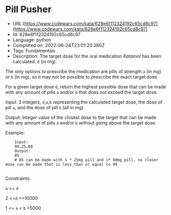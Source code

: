 # Pill Pusher

 - URL:[https://www.codewars.com/kata/628e6f112324192c65cd8c97](https://www.codewars.com/kata/628e6f112324192c65cd8c97)
 - Id: 628e6f112324192c65cd8c97
 - Language: python
 - Completed on: 2022-06-24T23:01:20.380Z
 - Tags: Fundamentals
 - Description:
The target dose for the oral medication *Katamol* has been calculated: <code>d</code> (in mg).

The only options to prescribe the medication are pills of strength <code>a</code> (in mg) or <code>b</code> (in mg), so it may not be possible to prescribe the exact target dose.

For a given target dose <code>d</code>, return the highest possible dose that can be made with any amount of pills <code>a</code> and/or <code>b</code> that does not exceed the target dose. 

Input: 3 integers, <code>d</code>,<code>a</code>,<code>b</code> representing the calculated target dose, the dose of pill <code>a</code>, and the dose of pill <code>b</code> (all in mg)

Output: Integer value of the closest dose to the target that can be made with any amount of pills <code>a</code> and/or <code>b</code> without going above the target dose.

Example:
```if:python
    Input:
    99,25,60
    Output:
    85
    # 85 can be made with 1 * 25mg pill and 1* 60mg pill, no closer dose can be made that is less than or equal to 99
    
```

Constraints:

<code>a</code> <= <code>d</code>

2 <=<code>d</code> <=10000

1 <= <code>a</code> < <code>b</code> <5000


